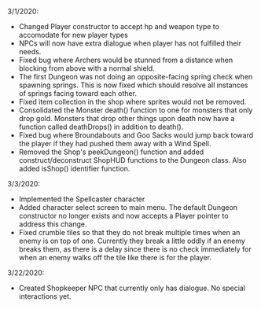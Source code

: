 3/1/2020:
- Changed Player constructor to accept hp and weapon type to accomodate for new player types
- NPCs will now have extra dialogue when player has not fulfilled their needs.
- Fixed bug where Archers would be stunned from a distance when blocking from above with a normal shield.
- The first Dungeon was not doing an opposite-facing spring check when spawning springs. This is now fixed which should resolve all instances of springs facing toward each other.
- Fixed item collection in the shop where sprites would not be removed.
- Consolidated the Monster death() function to one for monsters that only drop gold. Monsters that drop other things upon death now have a function called deathDrops() in addition to death().
- Fixed bug where Broundabouts and Goo Sacks would jump back toward the player if they had pushed them away with a Wind Spell.
- Removed the Shop's peekDungeon() function and added construct/deconstruct ShopHUD functions to the Dungeon class. Also added isShop() identifier function.

3/3/2020:
- Implemented the Spellcaster character
- Added character select screen to main menu. The default Dungeon constructor no longer exists and now accepts a Player pointer to address this change.
- Fixed crumble tiles so that they do not break multiple times when an enemy is on top of one. Currently they break a little oddly if an enemy breaks them, as there is a delay since there is no check immediately for when an enemy walks off the tile like there is for the player.

3/22/2020:
- Created Shopkeeper NPC that currently only has dialogue. No special interactions yet.
